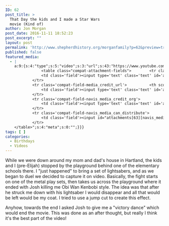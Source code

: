 ```yaml
---
ID: 62
post_title: >
  That Day the kids and I made a Star Wars
  movie (Kind of)
author: Jon Morgan
post_date: 2016-11-11 18:52:23
post_excerpt: ""
layout: post
permalink: 'http://www.shepherdhistory.org/morganfamily?p=62&preview=true&preview_id=62'
published: false
featured_media:
  - |
    a:9:{s:4:"type";s:5:"video";s:3:"url";s:43:"https://www.youtube.com/watch?v=6PGJ_f5eCOE";s:5:"embed";s:137:"<iframe width="771" height="578" src="https://www.youtube.com/embed/6PGJ_f5eCOE?feature=oembed" frameborder="0" allowfullscreen></iframe>";s:13:"thumbnail_url";s:48:"https://i.ytimg.com/vi/6PGJ_f5eCOE/hqdefault.jpg";s:14:"thumbnail_type";s:6:"oembed";s:5:"title";s:35:"Star Wars: You Owe Me Money (Promo)";s:7:"caption";s:0:"";s:6:"credit";s:10:"Jon Morgan";s:15:"attachment_data";a:31:{s:2:"id";i:63;s:5:"title";s:11:"hqdefault-1";s:8:"filename";s:15:"hqdefault-1.jpg";s:3:"url";s:94:"http://www.shepherdhistory.org/morganfamily/wp-content/uploads/sites/2/2016/11/hqdefault-1.jpg";s:4:"link";s:56:"http://www.shepherdhistory.org/morganfamily/hqdefault-1/";s:3:"alt";s:0:"";s:6:"author";s:1:"1";s:11:"description";s:0:"";s:7:"caption";s:0:"";s:4:"name";s:11:"hqdefault-1";s:6:"status";s:7:"inherit";s:10:"uploadedTo";i:0;s:4:"date";i:1478890726000;s:8:"modified";i:1478890726000;s:9:"menuOrder";i:0;s:4:"mime";s:10:"image/jpeg";s:4:"type";s:5:"image";s:7:"subtype";s:4:"jpeg";s:4:"icon";s:80:"http://www.shepherdhistory.org/morganfamily/wp-includes/images/media/default.png";s:13:"dateFormatted";s:17:"November 11, 2016";s:6:"nonces";a:3:{s:6:"update";s:10:"937b82013e";s:6:"delete";s:10:"a36f85a952";s:4:"edit";s:10:"320ef8edc4";}s:8:"editLink";s:81:"http://www.shepherdhistory.org/morganfamily/wp-admin/post.php?post=63&action=edit";s:4:"meta";b:0;s:10:"authorName";s:10:"Jon Morgan";s:15:"filesizeInBytes";i:14350;s:21:"filesizeHumanReadable";s:5:"14 KB";s:5:"sizes";a:3:{s:9:"thumbnail";a:4:{s:6:"height";i:140;s:5:"width";i:140;s:3:"url";s:102:"http://www.shepherdhistory.org/morganfamily/wp-content/uploads/sites/2/2016/11/hqdefault-1-140x140.jpg";s:11:"orientation";s:9:"landscape";}s:6:"medium";a:4:{s:6:"height";i:252;s:5:"width";i:336;s:3:"url";s:102:"http://www.shepherdhistory.org/morganfamily/wp-content/uploads/sites/2/2016/11/hqdefault-1-336x252.jpg";s:11:"orientation";s:9:"landscape";}s:4:"full";a:4:{s:3:"url";s:94:"http://www.shepherdhistory.org/morganfamily/wp-content/uploads/sites/2/2016/11/hqdefault-1.jpg";s:6:"height";i:360;s:5:"width";i:480;s:11:"orientation";s:9:"landscape";}}s:6:"height";i:360;s:5:"width";i:480;s:11:"orientation";s:9:"landscape";s:6:"compat";a:2:{s:4:"item";s:1697:"<input type="hidden" name="attachments[63][menu_order]" value="0" /><p class="media-types media-types-required-info">Required fields are marked <span class="required">*</span></p>
    			<table class="compat-attachment-fields">		<tr class='compat-field-media_credit'>			<th scope='row' class='label'><label for='attachments-63-media_credit'><span class='alignleft'>Credit</span><br class='clear' /></label></th>
    			<td class='field'><input type='text' class='text' id='attachments-63-media_credit' name='attachments[63][media_credit]' value=''  /></td>
    		</tr>
    		<tr class='compat-field-media_credit_url'>			<th scope='row' class='label'><label for='attachments-63-media_credit_url'><span class='alignleft'>Credit URL</span><br class='clear' /></label></th>
    			<td class='field'><input type='text' class='text' id='attachments-63-media_credit_url' name='attachments[63][media_credit_url]' value=''  /></td>
    		</tr>
    		<tr class='compat-field-navis_media_credit_org'>			<th scope='row' class='label'><label for='attachments-63-navis_media_credit_org'><span class='alignleft'>Organization</span><br class='clear' /></label></th>
    			<td class='field'><input type='text' class='text' id='attachments-63-navis_media_credit_org' name='attachments[63][navis_media_credit_org]' value=''  /></td>
    		</tr>
    		<tr class='compat-field-navis_media_can_distribute'>			<th scope='row' class='label'><label for='attachments-63-navis_media_can_distribute'><span class='alignleft'>Can<br />distribute?</span><br class='clear' /></label></th>
    			<td class='field'><input id="attachments[63][navis_media_can_distribute]" name="attachments[63][navis_media_can_distribute]" type="checkbox" value="1"  /></td>
    		</tr>
    </table>";s:4:"meta";s:0:"";}}}
tags: [ ]
categories:
  - Birthdays
  - Videos
---
```

While we were down around my mom and dad's house in Hartland, the kids and I (pre-Elijah) stopped by the playground behind one of the elementary schools there. I "just happened" to bring a set of lightsabers, and as we began to duel we decided to capture it on video. Basically, the fight starts on one of the metal play sets, then takes us across the playground where it ended with Josh killing me Obi Wan Kenbobi style. The idea was that after he struck me down with his lightsaber I would disappear and all that would be left would be my coat. I tried to use a jump cut to create this effect.

Anyhow, towards the end I asked Josh to give me a "victory dance" which would end the movie. This was done as an after thought, but really I think it's the best part of the video!
